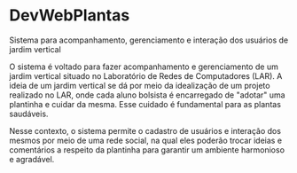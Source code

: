 # DevWebPlantas
Sistema para acompanhamento, gerenciamento e interação dos usuários de jardim vertical 

O sistema é voltado para fazer acompanhamento e gerenciamento de um jardim vertical situado no Laboratório de Redes de Computadores (LAR).
A ideia de um jardim vertical se dá por meio da idealização de um projeto realizado no LAR, onde cada aluno bolsista é encarregado de "adotar" uma plantinha e cuidar da mesma. Esse cuidado é fundamental para as plantas saudáveis. 

Nesse contexto, o sistema permite o cadastro de usuários e interação dos mesmos por meio de uma rede social, na qual eles poderão trocar ideias e comentários a respeito da plantinha para garantir um ambiente harmonioso e agradável.   
 
